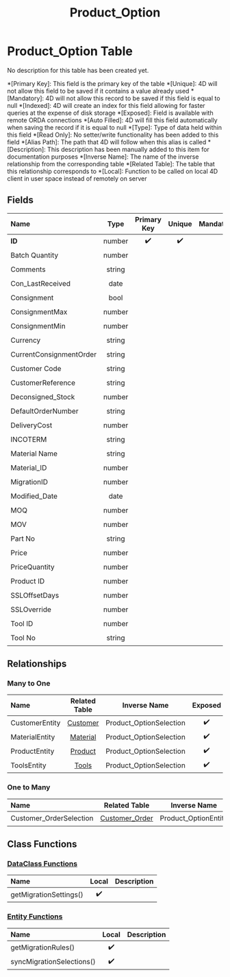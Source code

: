 ﻿---
layout: default
title: Product_Option
parent: Tables
---
# Product_Option Table
No description for this table has been created yet.

*[Primary Key]: This field is the primary key of the table
*[Unique]: 4D will not allow this field to be saved if it contains a value already used
*[Mandatory]: 4D will not allow this record to be saved if this field is equal to null
*[Indexed]: 4D will create an index for this field allowing for faster queries at the expense of disk storage
*[Exposed]: Field is available with remote ORDA connections
*[Auto Filled]: 4D will fill this field automatically when saving the record if it is equal to null
*[Type]: Type of data held within this field
*[Read Only]: No setter/write functionality has been added to this field
*[Alias Path]: The path that 4D will follow when this alias is called
*[Description]: This description has been manually added to this item for documentation purposes
*[Inverse Name]: The name of the inverse relationship from the corresponding table
*[Related Table]: The table that this relationship corresponds to
*[Local]: Function to be called on local 4D client in user space instead of remotely on server
## Fields

|Name|Type|Primary Key|Unique|Mandatory|Indexed|Exposed|Auto Filled|Description|
|:---|:---:|:---:|:---:|:---:|:---:|:---:|:---:|:---:|
|**ID**|number|✔️|✔️||✔️|✔️|✔️||
|Batch Quantity|number|||||✔️|||
|Comments|string|||||✔️|||
|Con_LastReceived|date|||||✔️|||
|Consignment|bool|||||✔️|||
|ConsignmentMax|number|||||✔️|||
|ConsignmentMin|number|||||✔️|||
|Currency|string|||||✔️|||
|CurrentConsignmentOrder|string|||||✔️|||
|Customer Code|string||||✔️|✔️|||
|CustomerReference|string|||||✔️|||
|Deconsigned_Stock|number|||||✔️|||
|DefaultOrderNumber|string|||||✔️|||
|DeliveryCost|number|||||✔️|||
|INCOTERM|string|||||✔️|||
|Material Name|string||||✔️|✔️|||
|Material_ID|number||||✔️|✔️|||
|MigrationID|number|||||✔️|||
|Modified_Date|date|||||✔️|||
|MOQ|number|||||✔️|||
|MOV|number|||||✔️|||
|Part No|string||||✔️|✔️|||
|Price|number||||✔️|✔️|||
|PriceQuantity|number|||||✔️|||
|Product ID|number||||✔️|✔️|||
|SSLOffsetDays|number|||||✔️|||
|SSLOverride|number|||||✔️|||
|Tool ID|number|||||✔️|||
|Tool No|string||||✔️|✔️|||

## Relationships
### Many to One

|Name|Related Table|Inverse Name|Exposed|Description|
|:---|:---:|:---:|:---:|:---:|
|CustomerEntity|[Customer](Customer.md)|Product_OptionSelection|✔️||
|MaterialEntity|[Material](Material.md)|Product_OptionSelection|✔️||
|ProductEntity|[Product](Product.md)|Product_OptionSelection|✔️||
|ToolsEntity|[Tools](Tools.md)|Product_OptionSelection|✔️||

### One to Many

|Name|Related Table|Inverse Name|Exposed|Description|
|:---|:---:|:---:|:---:|:---:|
|Customer_OrderSelection|[Customer_Order](Customer_Order.md)|Product_OptionEntity|✔️||

## Class Functions

### [DataClass Functions](https://github.com/synthotec/SynthoTec-4D/blob/main/Project/Sources/Classes/Product_Option.4dm)

|Name|Local|Description|
|:---|:---:|:---:|
|getMigrationSettings()|✔️||

### [Entity Functions](https://github.com/synthotec/SynthoTec-4D/blob/main/Project/Sources/Classes/Product_OptionEntity.4dm)

|Name|Local|Description|
|:---|:---:|:---:|
|getMigrationRules()|✔️||
|syncMigrationSelections()|✔️||